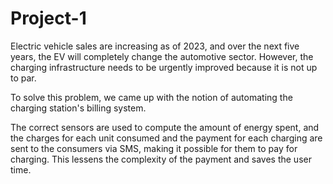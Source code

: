 # Project-1

Electric vehicle sales are increasing as of 2023, and over the next five years, the EV will completely change the automotive sector. However, the charging infrastructure needs to be urgently improved because it is not up to par.

To solve this problem, we came up with the notion of automating the charging station's billing system.

The correct sensors are used to compute the amount of energy spent, and the charges for each unit consumed and the payment for each charging are sent to the consumers via SMS, making it possible for them to pay for charging. This lessens the complexity of the payment and saves the user time.
